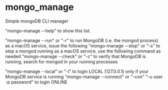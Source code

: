 # mongo_manage

Simple mongoDB CLI manager

"mongo-manage --help" to show this list.



"mongo-manage --run" or "-r" to run MongoDB (i.e. the mongod process) as a macOS service, issue the following
"mongo-manage --stop" or "-s" to stop a mongod running as a macOS service, use the following command as needed
"mongo-manage --check" or "-c" to verify that MongoDB is running, search for mongod in your running processes

"mongo-manage --local" or "-l" to login LOCAL (127.0.0.1) only if your MongoDB service is running
"mongo-manage --connect" or "-con" 
 	"-u user -p password" to login ONLINE
  
  
  
